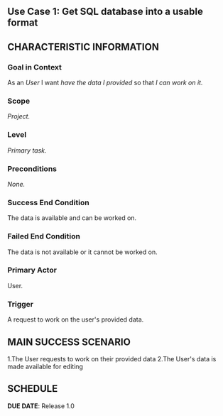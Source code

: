 ## Use Case 1: Get SQL database into a usable format

## CHARACTERISTIC INFORMATION

### Goal in Context

As an *User* I want *have the data I provided* so that *I can work on it.*

### Scope

*Project.*

### Level

*Primary task.*

### Preconditions

*None.*

### Success End Condition

The data is available and can be worked on.

### Failed End Condition

The data is not available or it cannot be worked on.

### Primary Actor

User.

### Trigger

A request to work on the user's provided data.

## MAIN SUCCESS SCENARIO

1.The User requests to work on their provided data
2.The User's data is made available for editing


## SCHEDULE

**DUE DATE**: Release 1.0